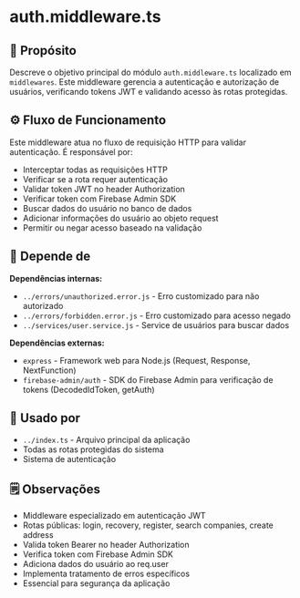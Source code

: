 # auth.middleware.ts

## 📘 Propósito
Descreve o objetivo principal do módulo `auth.middleware.ts` localizado em `middlewares`. Este middleware gerencia a autenticação e autorização de usuários, verificando tokens JWT e validando acesso às rotas protegidas.

## ⚙️ Fluxo de Funcionamento
Este middleware atua no fluxo de requisição HTTP para validar autenticação. É responsável por:
- Interceptar todas as requisições HTTP
- Verificar se a rota requer autenticação
- Validar token JWT no header Authorization
- Verificar token com Firebase Admin SDK
- Buscar dados do usuário no banco de dados
- Adicionar informações do usuário ao objeto request
- Permitir ou negar acesso baseado na validação

## 🔗 Depende de
**Dependências internas:**
- `../errors/unauthorized.error.js` - Erro customizado para não autorizado
- `../errors/forbidden.error.js` - Erro customizado para acesso negado
- `../services/user.service.js` - Service de usuários para buscar dados

**Dependências externas:**
- `express` - Framework web para Node.js (Request, Response, NextFunction)
- `firebase-admin/auth` - SDK do Firebase Admin para verificação de tokens (DecodedIdToken, getAuth)

## 🧩 Usado por
- `../index.ts` - Arquivo principal da aplicação
- Todas as rotas protegidas do sistema
- Sistema de autenticação

## 🗒️ Observações
- Middleware especializado em autenticação JWT
- Rotas públicas: login, recovery, register, search companies, create address
- Valida token Bearer no header Authorization
- Verifica token com Firebase Admin SDK
- Adiciona dados do usuário ao req.user
- Implementa tratamento de erros específicos
- Essencial para segurança da aplicação
